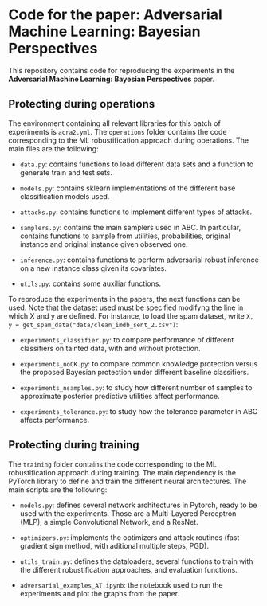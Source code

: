 # Code for the paper: Adversarial Machine Learning: Bayesian Perspectives

This repository contains code for reproducing the experiments in the **Adversarial Machine Learning: Bayesian Perspectives** paper.

## Protecting during operations

The environment containing all relevant libraries for this batch of experiments is `acra2.yml`.
The `operations` folder contains the code corresponding to the ML robustification approach during operations. 
The main files are the following:

* `data.py`:  contains functions to load different data sets and a function to generate train and test sets.

* `models.py`: contains sklearn implementations of the different base classification models used.

* `attacks.py`: contains functions to implement different types of attacks. 

* `samplers.py`: contains the main samplers used in ABC. In particular, contains functions to sample from utilities, probabilities, original instance and original instance given observed one.

* `inference.py`: contains functions to perform adversarial robust inference on a new instance class given its covariates.

* `utils.py`: contains some auxiliar functions.

To reproduce the experiments in the papers, the next functions can be used. Note that the dataset used must
be specified modifyng the line in which X and y are defined. For instance, to load the spam dataset, write
`X, y = get_spam_data("data/clean_imdb_sent_2.csv")`:

* `experiments_classifier.py`: to compare performance of different classifiers on tainted data, with and without protection.

* `experiments_noCK.py`: to compare common knowledge protection versus the proposed Bayesian protection under different baseline classifiers.

* `experiments_nsamples.py`: to study how different number of samples to approximate posterior predictive utilities affect performance.

* `experiments_tolerance.py`: to study how the tolerance parameter in ABC affects performance.



## Protecting during training

The `training` folder contains the code corresponding to the ML robustification approach during training. The main dependency is the PyTorch library to define and train the different neural architectures. The main scripts are the following:

* `models.py`: defines several network architectures in Pytorch, ready to be used with the experiments. Those are a Multi-Layered Perceptron (MLP), a simple Convolutional Network, and a ResNet.

* `optimizers.py`: implements the optimizers and attack routines (fast gradient sign method, with aditional multiple steps, PGD).

* `utils_train.py`: defines the dataloaders, several functions to train with the different robustification approaches, and evaluation functions.

* `adversarial_examples_AT.ipynb`: the notebook used to run the experiments and plot the graphs from the paper.


